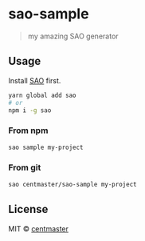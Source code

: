 # sao-sample

> my amazing SAO generator

## Usage

Install [SAO](https://github.com/saojs/sao) first.

```bash
yarn global add sao
# or
npm i -g sao
```

### From npm

```bash
sao sample my-project
```

### From git

```bash
sao centmaster/sao-sample my-project
```

## License

MIT &copy; [centmaster](github.com/centmaster)

